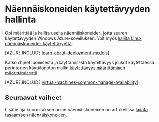 <properties
    pageTitle="Hallitse Windows VMs käytettävyyttä | Microsoft Azure"
    description="Opettele käyttämään useita näennäiskoneiden suuren käytettävyyden Windows Azure-sovelluksen varmistamiseksi"
    services="virtual-machines-windows"
    documentationCenter=""
    authors="cynthn"
    manager="timlt"
    editor="tysonn"
    tags="azure-resource-manager,azure-service-management"/>

<tags
    ms.service="virtual-machines-windows"
    ms.workload="infrastructure-services"
    ms.tgt_pltfrm="vm-windows"
    ms.devlang="na"
    ms.topic="article"
    ms.date="09/27/2016"
    ms.author="cynthn"/>

# <a name="manage-the-availability-of-virtual-machines"></a>Näennäiskoneiden käytettävyyden hallinta

Opi määrittää ja hallita useita näennäiskoneiden, jotta suuren käytettävyyden Windows Azure-sovelluksen. Voit myös [hallita Linux näennäiskoneiden käytettävyyttä](virtual-machines-linux-manage-availability.md).

[AZURE.INCLUDE [learn-about-deployment-models](../../includes/learn-about-deployment-models-both-include.md)]

Katso ohjeet luomisesta ja käyttämisestä käytettävyys joukot käytettäessä perinteinen käyttöönoton mallin [käytettävyys määrittäminen määrittämisestä](virtual-machines-windows-classic-configure-availability.md).

[AZURE.INCLUDE [virtual-machines-common-manage-availability](../../includes/virtual-machines-common-manage-availability.md)]

## <a name="next-steps"></a>Seuraavat vaiheet

Lisätietoja kuormituksen oman näennäiskoneiden on artikkelissa [ladata tasaamisen näennäiskoneiden](virtual-machines-windows-load-balance.md).